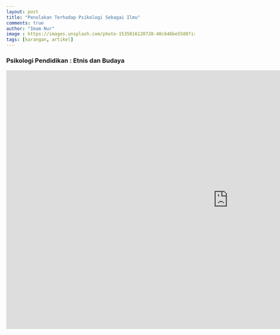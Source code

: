 ```yaml
---
layout: post
title: "Penolakan Terhadap Psikologi Sebagai Ilmu"
comments: true
author: "Imam Nur"
image : https://images.unsplash.com/photo-1535016120720-40c646be5580?ixlib=rb-1.2.1&ixid=eyJhcHBfaWQiOjEyMDd9&auto=format&fit=crop&w=750&q=80
tags: [karangan, artikel]
---
```


<h3 id="pendidikan">Psikologi Pendidikan : Etnis dan Budaya</h3>
<iframe src="https://undipmail-my.sharepoint.com/personal/imamnrchls_students_undip_ac_id/_layouts/15/Doc.aspx?sourcedoc={42b7a993-439b-460a-99ff-0426760b1df6}&amp;action=embedview&amp;wdAr=1.7777777777777777" width="1186px" height="691px" frameborder="0">This is an embedded <a target="_blank" href="https://office.com">Microsoft Office</a> presentation, powered by <a target="_blank" href="https://office.com/webapps">Office</a>.</iframe>
